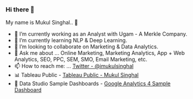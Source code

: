 ### Hi there 👋

My name is Mukul Singhal.. 👦

- 🔭 I’m currently working as an Analyst with Ugam - A Merkle Company. 
- 🌱 I’m currently learning NLP & Deep Learning.
- 🙌 I’m looking to collaborate on Marketing & Data Analytics.
- 💬 Ask me about ... Online Marketing, Marketing Analytics, App + Web Analytics, SEO, PPC, SEM, SMO, Email Marketing, etc.
- 📫 How to reach me: ... [Twitter - @imukulsinghal](https://twitter.com/imukul_singhal)
- 📊 Tableau Public - [Tableau Public - Mukul Singhal](https://public.tableau.com/profile/mukul.singhal)
- 🌈 Data Studio Sample Dashboards - [Google Analytics 4 Sample Dashboard](https://datastudio.google.com/reporting/8fb66165-9c31-44c6-aa96-797cfaca963b/page/8mI1B)

<!-- <img src = 'https://github-readme-stats.vercel.app/api?username=mukulsinghal001&&show_icons=true&title_color=ffffff&icon_color=bb2acf&text_color=daf7dc&bg_color=151515'> -->
